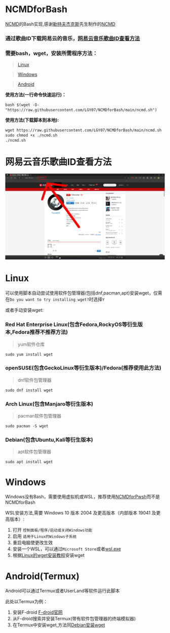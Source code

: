 # NCMDforBash

[NCMD](https://github.com/Ltfjx/NCM_Downloader)的Bash实现,感谢[勒特夫杰克斯](https://github.com/Ltfjx/)先生制作的[NCMD](https://github.com/Ltfjx/NCM_Downloader)

### 通过歌曲ID下载网易云的音乐，[网易云音乐歌曲ID查看方法](https://github.com/LGY07/NCMDforBash/blob/main/README.md#%E7%BD%91%E6%98%93%E4%BA%91%E9%9F%B3%E4%B9%90%E6%AD%8C%E6%9B%B2id%E6%9F%A5%E7%9C%8B%E6%96%B9%E6%B3%95)

### 需要bash，wget，安装所需程序方法：

>[Linux](https://github.com/LGY07/NCMDforBash/blob/main/README.md#linux)

>[Windows](https://github.com/LGY07/NCMDforBash/blob/main/README.md#windows)

>[Android](https://github.com/LGY07/NCMDforBash/blob/main/README.md#androidtermux)

**使用方法(一行命令快速运行)：**
```
bash $(wget -O- "https://raw.githubusercontent.com/LGY07/NCMDforBash/main/ncmd.sh")
```

**使用方法(下载脚本到本地):**
```
wget https://raw.githubusercontent.com/LGY07/NCMDforBash/main/ncmd.sh
sudo chmod +x ./ncmd.sh
./ncmd.sh
```
# 网易云音乐歌曲ID查看方法

![歌曲ID获取示例](https://raw.githubusercontent.com/LGY07/NCMDforBash/main/example1.png)

# Linux

可以使用脚本自动尝试使用软件包管理器(包括dnf,pacman,apt)安装wget，仅需在`Do you want to try installing wget?`时选择`Y`

或者手动安装wget:

### Red Hat Enterprise Linux(包含Fedora,RockyOS等衍生版本,Fedora推荐不推荐方法)
>yum软件仓库
```
sudo yum install wget
```

### openSUSE(包含GeckoLinux等衍生版本)/Fedora(推荐使用此方法)
>dnf软件包管理器
```
sudo dnf install wget
```

### Arch Linux(包含Manjaro等衍生版本)
>pacman软件包管理器
```
sudo pacman -S wget
```

### Debian(包含Ubuntu,Kali等衍生版本)
>apt软件包管理器
```
sudo apt install wget
```

# Windows

Windows没有Bash，需要使用虚拟机或WSL，推荐使用[NCMDforPwsh](https://github.com/LGY07/NCMDforPwsh)而不是NCMDforBash

WSL安装方法,需要 Windows 10 版本 2004 及更高版本（内部版本 19041 及更高版本）:

1. 打开 `控制面板/程序/启动或关闭Windows功能`
2. 启用 `适用于Linux的Windows子系统`
3. 重启电脑使更改生效
4. 安装一个WSL，可以通过`Microsoft Store`或者[wsl.exe](https://docs.microsoft.com/zh-cn/windows/wsl/setup/environment)
5. 根据[Linux的wget安装教程](https://github.com/LGY07/NCMDforBash/blob/main/README.md#linux)安装wget

# Android(Termux)

Android可以通过Termux或者UserLand等软件运行此脚本

此处以Termux为例：

1. 安装F-droid  [F-droid官网](https://f-droid.org/)
2. 从F-droid搜索并安装Termux(带有软件包管理器的终端模拟器)
3. 在Termux中安装wget,方法同[Debian安装wget](https://github.com/LGY07/NCMDforBash/blob/main/README.md#debian%E5%8C%85%E5%90%ABubuntukali%E7%AD%89%E8%A1%8D%E7%94%9F%E7%89%88%E6%9C%AC)
